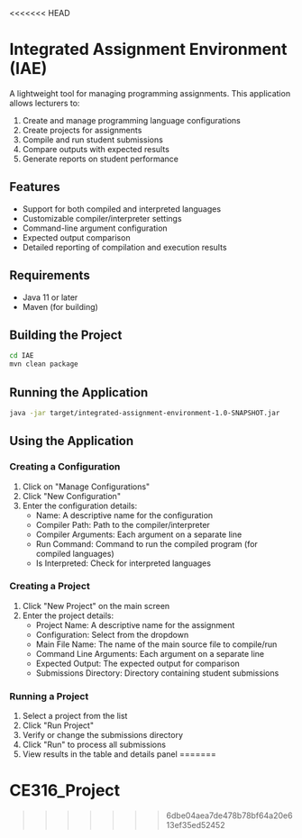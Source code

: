 <<<<<<< HEAD
# Integrated Assignment Environment (IAE)

A lightweight tool for managing programming assignments. This application allows lecturers to:

1. Create and manage programming language configurations
2. Create projects for assignments
3. Compile and run student submissions
4. Compare outputs with expected results
5. Generate reports on student performance

## Features

- Support for both compiled and interpreted languages
- Customizable compiler/interpreter settings
- Command-line argument configuration
- Expected output comparison
- Detailed reporting of compilation and execution results

## Requirements

- Java 11 or later
- Maven (for building)

## Building the Project

```bash
cd IAE
mvn clean package
```

## Running the Application

```bash
java -jar target/integrated-assignment-environment-1.0-SNAPSHOT.jar
```

## Using the Application

### Creating a Configuration

1. Click on "Manage Configurations"
2. Click "New Configuration"
3. Enter the configuration details:
   - Name: A descriptive name for the configuration
   - Compiler Path: Path to the compiler/interpreter
   - Compiler Arguments: Each argument on a separate line
   - Run Command: Command to run the compiled program (for compiled languages)
   - Is Interpreted: Check for interpreted languages

### Creating a Project

1. Click "New Project" on the main screen
2. Enter the project details:
   - Project Name: A descriptive name for the assignment
   - Configuration: Select from the dropdown
   - Main File Name: The name of the main source file to compile/run
   - Command Line Arguments: Each argument on a separate line
   - Expected Output: The expected output for comparison
   - Submissions Directory: Directory containing student submissions

### Running a Project

1. Select a project from the list
2. Click "Run Project"
3. Verify or change the submissions directory
4. Click "Run" to process all submissions
5. View results in the table and details panel 
=======
# CE316_Project
>>>>>>> 6dbe04aea7de478b78bf64a20e613ef35ed52452
